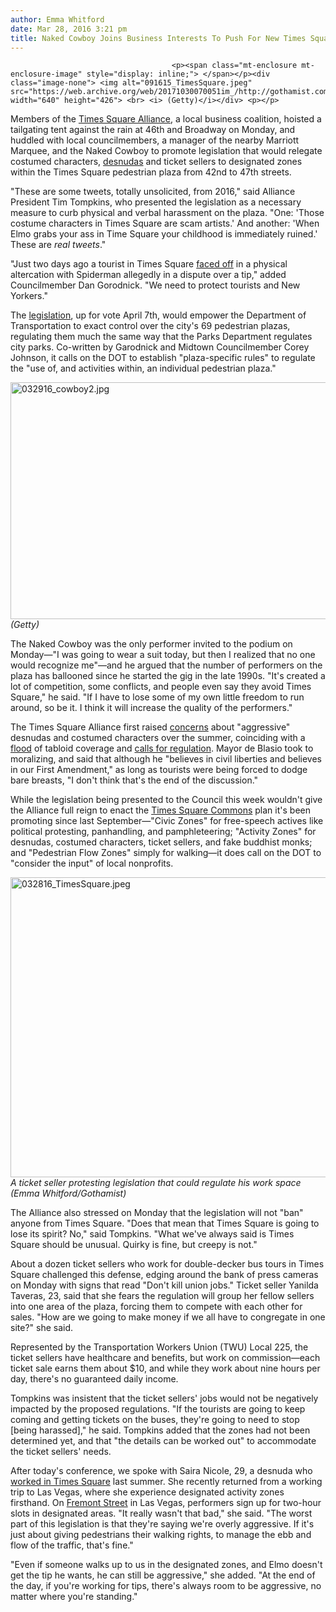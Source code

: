```yaml
---
author: Emma Whitford
date: Mar 28, 2016 3:21 pm
title: Naked Cowboy Joins Business Interests To Push For New Times Square Restrictions
---
```


	
										<p><span class="mt-enclosure mt-enclosure-image" style="display: inline;"> </span></p><div class="image-none"> <img alt="091615_TimesSquare.jpeg" src="https://web.archive.org/web/20171030070051im_/http://gothamist.com/attachments/nyc_ewhitford/091615_TimesSquare.jpeg" width="640" height="426"> <br> <i> (Getty)</i></div> <p></p>

<p>Members of the <a href="https://web.archive.org/web/20171030070051/http://www.timessquarenyc.org/about-the-alliance/index.aspx#.VvllBJMrKi4">Times Square Alliance</a>, a local business coalition, hoisted a tailgating tent against the rain at 46th and Broadway on Monday, and huddled with local councilmembers, a manager of the nearby Marriott Marquee, and the Naked Cowboy to promote legislation that would relegate costumed characters, <a href="https://web.archive.org/web/20171030070051/http://gothamist.com/tags/desnudas">desnudas</a> and ticket sellers to designated zones within the Times Square pedestrian plaza from 42nd to 47th streets.</p>

<p>&quot;These are some tweets, totally unsolicited, from 2016,&quot; said Alliance President Tim Tompkins, who presented the legislation as a necessary measure to curb physical and verbal harassment on the plaza. &quot;One: &apos;Those costume characters in Times Square are scam artists.&apos; And another: &apos;When Elmo grabs your ass in Time Square your childhood is immediately ruined.&apos; These are <em>real tweets</em>.&quot; </p>

<p>&quot;Just two days ago a tourist in Times Square <a href="https://web.archive.org/web/20171030070051/http://gothamist.com/2016/03/27/times_square_spider-man_arrested_fo.php">faced off</a> in a physical altercation with Spiderman allegedly in a dispute over a tip,&quot; added Councilmember Dan Gorodnick. &quot;We need to protect tourists and New Yorkers.&quot; </p>

<p>The <a href="https://web.archive.org/web/20171030070051/http://legistar.council.nyc.gov/LegislationDetail.aspx?ID=2597317&amp;GUID=56AB0593-7AB9-4595-BED3-FB292E6E1FC6&amp;Options=ID|Text|&amp;Search=1109">legislation</a>, up for vote April 7th, would empower the Department of Transportation to exact control over the city&apos;s 69 pedestrian plazas, regulating them much the same way that the Parks Department regulates city parks. Co-written by Garodnick and Midtown Councilmember Corey Johnson, it calls on the DOT to establish &quot;plaza-specific rules&quot; to regulate the &quot;use of, and activities within, an individual pedestrian plaza.&quot;</p>

<p><span class="mt-enclosure mt-enclosure-image" style="display: inline;"> </span></p><div class="image-none"> <img alt="032916_cowboy2.jpg" src="https://web.archive.org/web/20171030070051im_/http://gothamist.com/attachments/nyc_arts_john/032916_cowboy2.jpg" width="640" height="379"> <br> <i> (Getty)</i></div> <p></p>

<p>The Naked Cowboy was the only performer invited to the podium on Monday&#x2014;&quot;I was going to wear a suit today, but then I realized that no one would recognize me&quot;&#x2014;and he argued that the number of performers on the plaza has ballooned since he started the gig in the late 1990s. &quot;It&apos;s created a lot of competition, some conflicts, and people even say they avoid Times Square,&quot; he said. &quot;If I have to lose some of my own little freedom to run around, so be it. I think it will increase the quality of the performers.&quot; </p>

<p>The Times Square Alliance first raised <a href="https://web.archive.org/web/20171030070051/http://www.usnews.com/news/us/articles/2015/08/21/topless-painted-women-ignite-latest-furor-in-times-square">concerns</a> about &quot;aggressive&quot; desnudas and costumed characters over the summer, coinciding with a <a href="https://web.archive.org/web/20171030070051/http://gothamist.com/tags/desnudas">flood</a> of tabloid coverage and <a href="https://web.archive.org/web/20171030070051/http://gothamist.com/2015/09/11/times_square_freedom_zones.php">calls for regulation</a>. Mayor de Blasio took to moralizing, and said that although he &quot;believes in civil liberties and believes in our First Amendment,&quot; as long as tourists were being forced to dodge bare breasts, &quot;I don&apos;t think that&apos;s the end of the discussion.&quot;</p>

<p>While the legislation being presented to the Council this week wouldn&apos;t give the Alliance full reign to enact the <a href="https://web.archive.org/web/20171030070051/http://gothamist.com/2015/09/17/times_square_freedom_cages.php">Times Square Commons</a> plan it&apos;s been promoting since last September&#x2014;&quot;Civic Zones&quot; for free-speech actives like political protesting, panhandling, and pamphleteering; &quot;Activity Zones&quot; for desnudas, costumed characters, ticket sellers, and fake buddhist monks; and &quot;Pedestrian Flow Zones&quot; simply for walking&#x2014;it does call on the DOT to &quot;consider the input&quot; of local nonprofits. </p>

<p><span class="mt-enclosure mt-enclosure-image" style="display: inline;"> </span></p><div class="image-none"> <img alt="032816_TimesSquare.jpeg" src="https://web.archive.org/web/20171030070051im_/http://gothamist.com/attachments/nyc_ewhitford/032816_TimesSquare.jpeg" width="640" height="480"> <br> <i> A ticket seller protesting legislation that could regulate his work space (Emma Whitford/Gothamist)</i></div> <p></p>

<p>The Alliance also stressed on Monday that the legislation will not &quot;ban&quot; anyone from Times Square. &quot;Does that mean that Times Square is going to lose its spirit? No,&quot; said Tompkins. &quot;What we&apos;ve always said is Times Square should be unusual. Quirky is fine, but creepy is not.&quot; </p>

<p>About a dozen ticket sellers who work for double-decker bus tours in Times Square challenged this defense, edging around the bank of press cameras on Monday with signs that read &quot;Don&apos;t kill union jobs.&quot; Ticket seller Yanilda Taveras, 23, said that she fears the regulation will group her fellow sellers into one area of the plaza, forcing them to compete with each other for sales. &quot;How are we going to make money if we all have to congregate in one site?&quot; she said. </p>

<p>Represented by the Transportation Workers Union (TWU) Local 225, the ticket sellers have healthcare and benefits, but work on commission&#x2014;each ticket sale earns them about $10, and while they work about nine hours per day, there&apos;s no guaranteed daily income. </p>

<p>Tompkins was insistent that the ticket sellers&apos; jobs would not be negatively impacted by the proposed regulations. &quot;If the tourists are going to keep coming and getting tickets on the buses, they&apos;re going to need to stop [being harassed],&quot; he said. Tompkins added that the zones had not been determined yet, and that &quot;the details can be worked out&quot; to accommodate the ticket sellers&apos; needs. </p>

<p>After today&apos;s conference, we spoke with Saira Nicole, 29, a desnuda who <a href="https://web.archive.org/web/20171030070051/http://gothamist.com/2015/08/24/nypd_officers_took_painted_womens_c.php">worked in Times Square</a> last summer. She recently returned from a working trip to Las Vegas, where she experience designated activity zones firsthand. On <a href="https://web.archive.org/web/20171030070051/http://vegasexperience.com/things-to-do/">Fremont Street</a> in Las Vegas, performers sign up for two-hour slots in designated areas. &quot;It really wasn&apos;t that bad,&quot; she said. &quot;The worst part of this legislation is that they&apos;re saying we&apos;re overly aggressive. If it&apos;s just about giving pedestrians their walking rights, to manage the ebb and flow of the traffic, that&apos;s fine.&quot; </p>

<p>&quot;Even if someone walks up to us in the designated zones, and Elmo doesn&apos;t get the tip he wants, he can still be aggressive,&quot; she added. &quot;At the end of the day, if you&apos;re working for tips, there&apos;s always room to be aggressive, no matter where you&apos;re standing.&quot; </p>					
										
									
				
